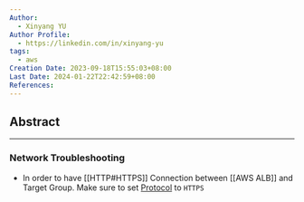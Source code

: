 ```yaml
---
Author:
  - Xinyang YU
Author Profile:
  - https://linkedin.com/in/xinyang-yu
tags:
  - aws
Creation Date: 2023-09-18T15:55:03+08:00
Last Date: 2024-01-22T22:42:59+08:00
References: 
---
```

## Abstract
---

### Network Troubleshooting
- In order to have [[HTTP#HTTPS]] Connection between [[AWS ALB]] and Target Group. Make sure to set [Protocol](https://registry.terraform.io/providers/hashicorp/aws/latest/docs/resources/lb_target_group#protocol) to ``HTTPS``